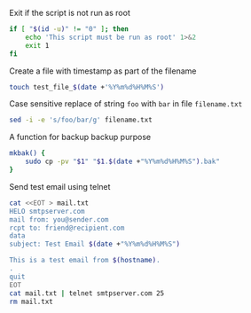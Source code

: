 Exit if the script is not run as root

```sh
if [ "$(id -u)" != "0" ]; then
	echo 'This script must be run as root' 1>&2
	exit 1
fi
```

Create a file with timestamp as part of the filename

```sh
touch test_file_$(date +'%Y%m%d%H%M%S')
```

Case sensitive replace of string `foo` with `bar` in file `filename.txt`

```sh
sed -i -e 's/foo/bar/g' filename.txt
```

A function for backup backup purpose

```sh
mkbak() {
	sudo cp -pv "$1" "$1.$(date +"%Y%m%d%H%M%S").bak"
}
```

Send test email using telnet

```sh
cat <<EOT > mail.txt
HELO smtpserver.com
mail from: you@sender.com
rcpt to: friend@recipient.com
data
subject: Test Email $(date +"%Y%m%d%H%M%S")

This is a test email from $(hostname).
.
quit
EOT
cat mail.txt | telnet smtpserver.com 25
rm mail.txt
```
